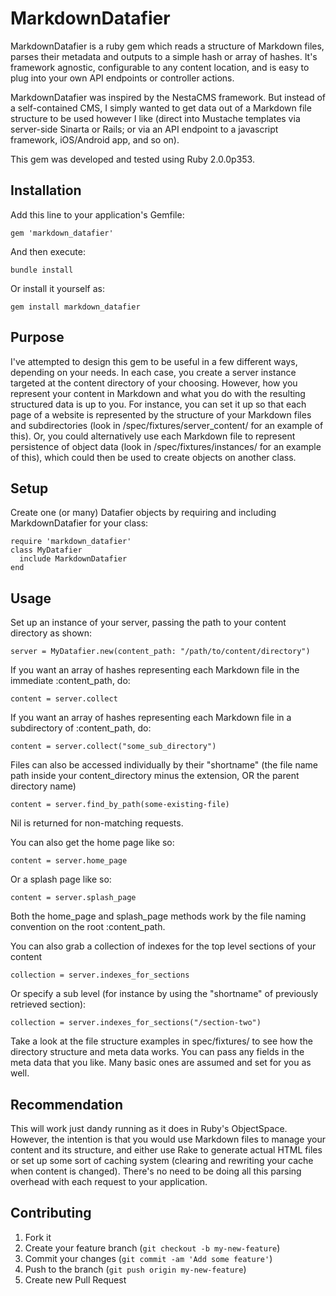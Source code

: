 # MarkdownDatafier

MarkdownDatafier is a ruby gem which reads a structure of Markdown files, parses their metadata and outputs to a simple hash or array of hashes. It's framework agnostic, configurable to any content location, and is easy to plug into your own API endpoints or controller actions.

MarkdownDatafier was inspired by the NestaCMS framework. But instead of a self-contained CMS, I simply wanted to get data out of a Markdown file structure to be used however I like (direct into Mustache templates via server-side Sinarta or Rails; or via an API endpoint to a javascript framework, iOS/Android app, and so on).

This gem was developed and tested using Ruby 2.0.0p353.

## Installation

Add this line to your application's Gemfile:

    gem 'markdown_datafier'

And then execute:

    bundle install

Or install it yourself as:

    gem install markdown_datafier


## Purpose

I've attempted to design this gem to be useful in a few different ways, depending on your needs. In each case, you create a server instance targeted at the content directory of your choosing. However, how you represent your content in Markdown and what you do with the resulting structured data is up to you. For instance, you can set it up so that each page of a website is represented by the structure of your Markdown files and subdirectories (look in /spec/fixtures/server_content/ for an example of this). Or, you could alternatively use each Markdown file to represent persistence of object data (look in /spec/fixtures/instances/ for an example of this), which could then be used to create objects on another class. 

## Setup

Create one (or many) Datafier objects by requiring and including MarkdownDatafier for your class:

    require 'markdown_datafier'
    class MyDatafier
      include MarkdownDatafier
    end

## Usage
    
Set up an instance of your server, passing the path to your content directory as shown:

    server = MyDatafier.new(content_path: "/path/to/content/directory")
    
If you want an array of hashes representing each Markdown file in the immediate :content_path, do:

    content = server.collect
    
If you want an array of hashes representing each Markdown file in a subdirectory of :content_path, do:

    content = server.collect("some_sub_directory")
    
Files can also be accessed individually by their "shortname" (the file name path inside your content_directory minus the extension, OR the parent directory name)

    content = server.find_by_path(some-existing-file)

Nil is returned for non-matching requests.

You can also get the home page like so:
    
    content = server.home_page
    
Or a splash page like so:

    content = server.splash_page
    
Both the home_page and splash_page methods work by the file naming convention on the root :content_path.
    
You can also grab a collection of indexes for the top level sections of your content 
    
    collection = server.indexes_for_sections
    
Or specify a sub level (for instance by using the "shortname" of previously retrieved section):
    
    collection = server.indexes_for_sections("/section-two")

Take a look at the file structure examples in spec/fixtures/ to see how the directory structure and meta data works. You can pass any fields in the meta data that you like. Many basic ones are assumed and set for you as well.

## Recommendation

This will work just dandy running as it does in Ruby's ObjectSpace. However, the intention is that you would use Markdown files to manage your content and its structure, and either use Rake to generate actual HTML files or set up some sort of caching system (clearing and rewriting your cache when content is changed). There's no need to be doing all this parsing overhead with each request to your application.

## Contributing

1. Fork it
2. Create your feature branch (`git checkout -b my-new-feature`)
3. Commit your changes (`git commit -am 'Add some feature'`)
4. Push to the branch (`git push origin my-new-feature`)
5. Create new Pull Request
